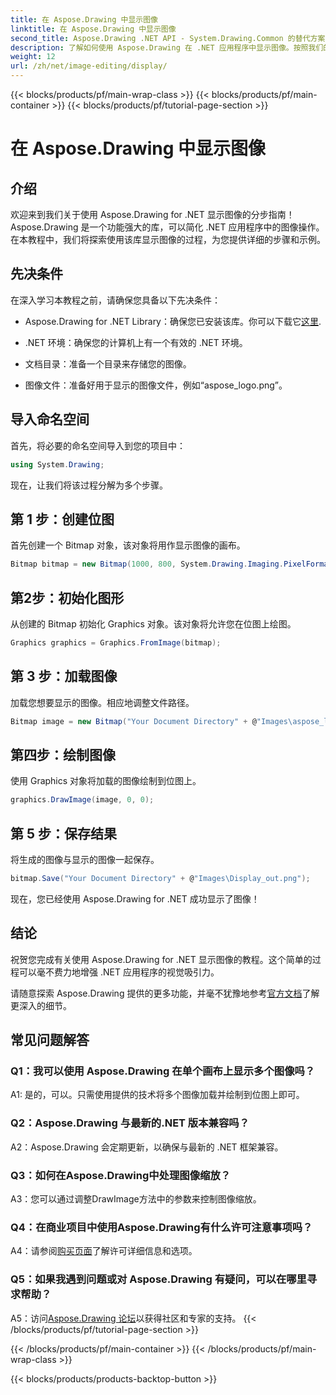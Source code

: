```yaml
---
title: 在 Aspose.Drawing 中显示图像
linktitle: 在 Aspose.Drawing 中显示图像
second_title: Aspose.Drawing .NET API - System.Drawing.Common 的替代方案
description: 了解如何使用 Aspose.Drawing 在 .NET 应用程序中显示图像。按照我们的教程进行简单步骤并增强您的视觉内容。
weight: 12
url: /zh/net/image-editing/display/
---
```


{{< blocks/products/pf/main-wrap-class >}}
{{< blocks/products/pf/main-container >}}
{{< blocks/products/pf/tutorial-page-section >}}

# 在 Aspose.Drawing 中显示图像

## 介绍

欢迎来到我们关于使用 Aspose.Drawing for .NET 显示图像的分步指南！ Aspose.Drawing 是一个功能强大的库，可以简化 .NET 应用程序中的图像操作。在本教程中，我们将探索使用该库显示图像的过程，为您提供详细的步骤和示例。

## 先决条件

在深入学习本教程之前，请确保您具备以下先决条件：

-  Aspose.Drawing for .NET Library：确保您已安装该库。你可以下载它[这里](https://releases.aspose.com/drawing/net/).

- .NET 环境：确保您的计算机上有一个有效的 .NET 环境。

- 文档目录：准备一个目录来存储您的图像。

- 图像文件：准备好用于显示的图像文件，例如“aspose_logo.png”。

## 导入命名空间

首先，将必要的命名空间导入到您的项目中：

```csharp
using System.Drawing;
```

现在，让我们将该过程分解为多个步骤。

## 第 1 步：创建位图

首先创建一个 Bitmap 对象，该对象将用作显示图像的画布。

```csharp
Bitmap bitmap = new Bitmap(1000, 800, System.Drawing.Imaging.PixelFormat.Format32bppPArgb);
```

## 第2步：初始化图形

从创建的 Bitmap 初始化 Graphics 对象。该对象将允许您在位图上绘图。

```csharp
Graphics graphics = Graphics.FromImage(bitmap);
```

## 第 3 步：加载图像

加载您想要显示的图像。相应地调整文件路径。

```csharp
Bitmap image = new Bitmap("Your Document Directory" + @"Images\aspose_logo.png");
```

## 第四步：绘制图像

使用 Graphics 对象将加载的图像绘制到位图上。

```csharp
graphics.DrawImage(image, 0, 0);
```

## 第 5 步：保存结果

将生成的图像与显示的图像一起保存。

```csharp
bitmap.Save("Your Document Directory" + @"Images\Display_out.png");
```

现在，您已经使用 Aspose.Drawing for .NET 成功显示了图像！

## 结论

祝贺您完成有关使用 Aspose.Drawing for .NET 显示图像的教程。这个简单的过程可以毫不费力地增强 .NET 应用程序的视觉吸引力。

请随意探索 Aspose.Drawing 提供的更多功能，并毫不犹豫地参考[官方文档](https://reference.aspose.com/drawing/net/)了解更深入的细节。

## 常见问题解答

### Q1：我可以使用 Aspose.Drawing 在单个画布上显示多个图像吗？

A1: 是的，可以。只需使用提供的技术将多个图像加载并绘制到位图上即可。

### Q2：Aspose.Drawing 与最新的.NET 版本兼容吗？

A2：Aspose.Drawing 会定期更新，以确保与最新的 .NET 框架兼容。

### Q3：如何在Aspose.Drawing中处理图像缩放？

A3：您可以通过调整DrawImage方法中的参数来控制图像缩放。

### Q4：在商业项目中使用Aspose.Drawing有什么许可注意事项吗？

A4：请参阅[购买页面](https://purchase.aspose.com/buy)了解许可详细信息和选项。

### Q5：如果我遇到问题或对 Aspose.Drawing 有疑问，可以在哪里寻求帮助？

 A5：访问[Aspose.Drawing 论坛](https://forum.aspose.com/c/diagram/17)以获得社区和专家的支持。
{{< /blocks/products/pf/tutorial-page-section >}}

{{< /blocks/products/pf/main-container >}}
{{< /blocks/products/pf/main-wrap-class >}}

{{< blocks/products/products-backtop-button >}}
